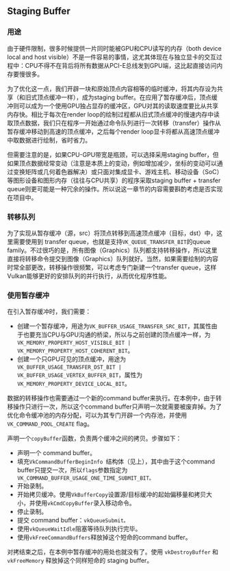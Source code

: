 ## Staging Buffer

### 用途

由于硬件限制，很多时候提供一片同时能被GPU和CPU读写的内存（both device local and host visible）不是一件容易的事情，这尤其体现在与独立显卡的交互过程中：CPU不得不在背后将所有数据从PCI-E总线发到GPU端，这比起直接访问内存要慢很多。

为了优化这一点，我们开辟一块和原始顶点内容相等的临时缓冲，将其内存设为共享（和旧式顶点缓冲一样），成为staging buffer。在应用了暂存缓冲后，顶点缓冲则可以成为一个使用GPU独占显存的缓冲区，GPU对其的读取速度要比从共享内存快。相比于每次在render loop的绘制过程都从旧式顶点缓冲的慢速内存中读取顶点数据，我们只在程序一开始通过命令队列进行一次转移（transfer）操作从暂存缓冲移动到高速的顶点缓冲，之后每个render loop显卡将都从高速顶点缓冲中取数据进行绘制，省时省力。

但需要注意的是，如果CPU-GPU带宽是瓶颈，可以选择采用staging buffer，但如果顶点数据经常变动（注意是本质上的变动，例如增加减少，坐标的变动可以通过变换矩阵或几何着色器解决）或只面对集成显卡、游戏主机、移动设备（SoC）等图形设备和图形内存（往往与CPU共享）的程序采取staging buffer + transfer queue则更可能是一种冗余的操作。所以说这一章节的内容需要斟酌考虑是否实现在项目中。

### 转移队列

为了实现从暂存缓冲（源，src）将顶点转移到高速顶点缓冲（目标，dst）中，这里需要使用到 transfer queue，也就是支持`VK_QUEUE_TRANSFER_BIT`的queue family。不过很巧的是，所有图像（Graphics）队列都支持转移操作，所以这里直接将转移命令提交到图像（Graphics）队列就好。当然，如果需要绘制的内容时常全部更改，转移操作很频繁，可以考虑专门新建一个transfer queue，这样Vulkan能够更好的安排队列的并行执行，从而优化程序性能。

### 使用暂存缓冲

在引入暂存缓冲时，我们需要：

* 创建一个暂存缓冲，用途为`VK_BUFFER_USAGE_TRANSFER_SRC_BIT`，其属性由于也要充当CPU与GPU沟通的桥梁，所以与之前创建的顶点缓冲一样，为`VK_MEMORY_PROPERTY_HOST_VISIBLE_BIT | VK_MEMORY_PROPERTY_HOST_COHERENT_BIT`。
* 创建一个只GPU可见的顶点缓冲，用途为`VK_BUFFER_USAGE_TRANSFER_DST_BIT | VK_BUFFER_USAGE_VERTEX_BUFFER_BIT`，属性为`VK_MEMORY_PROPERTY_DEVICE_LOCAL_BIT`。

数据的转移操作也需要通过一个新的command buffer来执行。在本例中，由于转移操作只进行一次，所以这个command buffer只声明一次就需要被废弃掉。为了优化命令缓冲池的内存分配，可以为其专门开辟一个内存池，并使用`VK_COMMAND_POOL_CREATE` flag。

声明一个`copyBuffer`函数，负责两个缓冲之间的拷贝。步骤如下：

- 声明一个 command buffer。
- 填充`VkCommandBufferBeginInfo `结构体（见上），其中由于这个command buffer只提交一次，所以`flags`参数指定为`VK_COMMAND_BUFFER_USAGE_ONE_TIME_SUBMIT_BIT。`
- 开始录制。
- 开始拷贝缓冲。使用`VkBufferCopy`设置源/目标缓冲的起始偏移量和拷贝大小，并使用`vkCmdCopyBuffer`录入移动命令。
- 停止录制。
- 提交 command buffer：`vkQueueSubmit。`
- 使用`vkQueueWaitIdle`阻塞等待队列执行完毕。
- 使用`vkFreeCommandBuffers`释放掉这个短命的command buffer。

对拷结束之后，在本例中暂存缓冲的用处也就没有了。使用 `vkDestroyBuffer` 和 `vkFreeMemory` 释放掉这个同样短命的 staging buffer。

